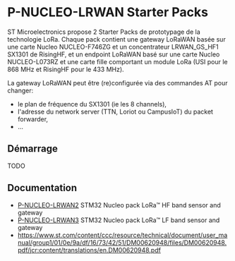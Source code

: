 # P-NUCLEO-LRWAN Starter Packs

ST Microelectronics propose 2 Starter Packs de prototypage de la technologie LoRa. Chaque pack contient une gateway LoRaWAN basée sur une carte Nucleo NUCLEO-F746ZG et un concentrateur LRWAN_GS_HF1 SX1301 de RisingHF, et un endpoint LoRaWAN basé sur une carte Nucleo NUCLEO-L073RZ et une carte fille comportant un module LoRa (USI pour le 868 MHz et RisingHF pour le 433 MHz).

La gateway LoRaWAN peut être (re)configurée via des commandes AT pour changer:
* le plan de fréquence du SX1301 (ie les 8 channels),
* l'adresse du network server (TTN, Loriot ou CampusIoT) du packet forwarder,
* ...

## Démarrage

TODO


## Documentation
* [P-NUCLEO-LRWAN2](https://www.st.com/content/st_com/en/products/evaluation-tools/product-evaluation-tools/stm32-nucleo-expansion-boards/p-nucleo-lrwan2.html)  STM32 Nucleo pack LoRa™ HF band sensor and gateway
* [P-NUCLEO-LRWAN3](https://www.st.com/en/evaluation-tools/p-nucleo-lrwan3.html) STM32 Nucleo pack LoRa™ LF band sensor and gateway
* https://www.st.com/content/ccc/resource/technical/document/user_manual/group1/01/0e/9a/df/16/73/42/51/DM00620948/files/DM00620948.pdf/jcr:content/translations/en.DM00620948.pdf
